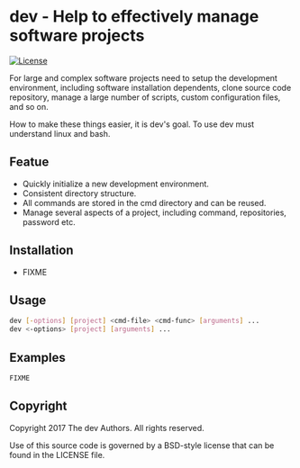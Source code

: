 # dev - Help to effectively manage software projects

[![License](https://img.shields.io/badge/license-BSD-blue.svg?style=flat)](https://github.com/liudng/dev/blob/master/LICENSE)

For large and complex software projects need to setup the development 
environment, including software installation dependents,  clone source code 
repository, manage a large number of scripts, custom configuration files, and so on.

How to make these things easier, it is dev's goal. 
To use dev must understand linux and bash.

## Featue

* Quickly initialize a new development environment.
* Consistent directory structure.
* All commands are stored in the cmd directory and can be reused.
* Manage several aspects of a project, including command, repositories, password etc.

## Installation

* FIXME

## Usage

```sh
dev [-options] [project] <cmd-file> <cmd-func> [arguments] ...
dev <-options> [project] [arguments] ...
```

## Examples

```sh
FIXME
```

## Copyright

Copyright 2017 The dev Authors. All rights reserved.

Use of this source code is governed by a BSD-style license that can be found in the LICENSE file.
